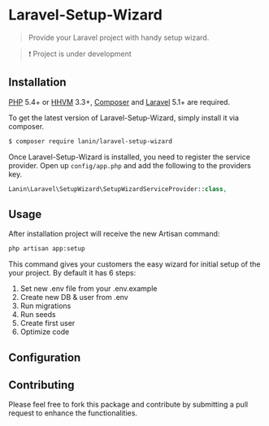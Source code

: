 # Laravel-Setup-Wizard
> Provide your Laravel project with handy setup wizard.

> :exclamation: Project is under development

## Installation

[PHP](https://php.net) 5.4+ or [HHVM](http://hhvm.com) 3.3+, [Composer](https://getcomposer.org) and [Laravel](http://laravel.com) 5.1+ are required.

To get the latest version of Laravel-Setup-Wizard, simply install it via composer.

```bash
$ composer require lanin/laravel-setup-wizard
```

Once Laravel-Setup-Wizard is installed, you need to register the service provider. Open up `config/app.php` and add the following to the providers key.

```php
Lanin\Laravel\SetupWizard\SetupWizardServiceProvider::class,
```

## Usage

After installation project will receive the new Artisan command:

```bash
php artisan app:setup
```

This command gives your customers the easy wizard for initial setup of the your project. By default it has 6 steps:

1. Set new .env file from your .env.example
1. Create new DB & user from .env
1. Run migrations
1. Run seeds
1. Create first user
1. Optimize code

## Configuration



## Contributing

Please feel free to fork this package and contribute by submitting a pull request to enhance the functionalities.